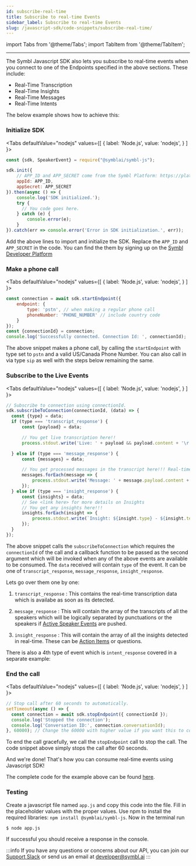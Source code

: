 ```yaml
---
id: subscribe-real-time
title: Subscribe to real-time Events
sidebar_label: Subscribe to real-time Events
slug: /javascript-sdk/code-snippets/subscribe-real-time/
---
```

import Tabs from '@theme/Tabs';
import TabItem from '@theme/TabItem';

---

The Symbl Javascript SDK also lets you subscribe to real-time events when you connect to one of the Endpoints specified in the above sections. These include:

* Real-Time Transcription
* Real-Time Insights
* Real-Time Messages
* Real-Time Intents

The below example shows how to achieve this:

### Initialize SDK

<Tabs
  defaultValue="nodejs"
  values={[
    { label: 'Node.js', value: 'nodejs', }
  ]
}>

<TabItem value="nodejs">

```js
const {sdk, SpeakerEvent} = require("@symblai/symbl-js");

sdk.init({
    // APP_ID and APP_SECRET come from the Symbl Platform: https://platform.symbl.ai
    appId: APP_ID,
    appSecret: APP_SECRET
}).then(async () => {
    console.log('SDK initialized.');
    try {
      // You code goes here.
    } catch (e) {
        console.error(e);
    }
}).catch(err => console.error('Error in SDK initialization.', err));
```
</TabItem>
<TabItem value="curl">
</TabItem>
</Tabs>

Add the above lines to import and initialize the SDK. Replace the `APP_ID` and `APP_SECRET` in the code.
You can find the them by signing up on the [Symbl Developer Platform](https://platform.symbl.ai)

### Make a phone call

<Tabs
  defaultValue="nodejs"
  values={[
    { label: 'Node.js', value: 'nodejs', }
  ]
}>

<TabItem value="nodejs">

```js
const connection = await sdk.startEndpoint({
    endpoint: {
        type: 'pstn', // when making a regular phone call
        phoneNumber: 'PHONE_NUMBER' // include country code
    }
});
const {connectionId} = connection;
console.log('Successfully connected. Connection Id: ', connectionId);

```
</TabItem>
<TabItem value="curl">
</TabItem>
</Tabs>


The above snippet makes a phone call, by calling the `startEndpoint` with type set to `pstn` and a valid US/Canada Phone Number.
You can also call in via type `sip` as well with the steps below remaining the same.

### Subscribe to the Live Events

<Tabs
  defaultValue="nodejs"
  values={[
    { label: 'Node.js', value: 'nodejs', }
  ]
}>

<TabItem value="nodejs">

```js
// Subscribe to connection using connectionId.
sdk.subscribeToConnection(connectionId, (data) => {
  const {type} = data;
  if (type === 'transcript_response') {
      const {payload} = data;

      // You get live transcription here!!
      process.stdout.write('Live: ' + payload && payload.content + '\r');

  } else if (type === 'message_response') {
      const {messages} = data;

      // You get processed messages in the transcript here!!! Real-time but not live! :)
      messages.forEach(message => {
          process.stdout.write('Message: ' + message.payload.content + '\n');
      });
  } else if (type === 'insight_response') {
      const {insights} = data;
      // See <link here> for more details on Insights
      // You get any insights here!!!
      insights.forEach(insight => {
          process.stdout.write(`Insight: ${insight.type} - ${insight.text} \n\n`);
      });
  }
});
```
</TabItem>
<TabItem value="curl">
</TabItem>
</Tabs>

The above snippet calls the `subscribeToConnection` which requires the `connectionId` of the call and a callback function to be passed as the second argument which will be invoked when any of the above events are available to be consumed.
The `data` received will contain `type` of the event. It can be one of `transcript_response`, `message_response`, `insight_response`.

Lets go over them one by one:

1. `transcript_response` : This contains the real-time transcription data which is availabe as soon as its detected.

2. `message_response` : This will contain the array of the transcripts of all the speakers which will be logically separated by punctuations or the speakers if [Active Speaker Events](/docs/javascript-sdk/code-snippets/active-speaker-events) are pushed.

3. `insight_response` : This will contain the array of all the insights detected in real-time. These can be [Action Items](/docs/conversation-api/action-items) or questions.

There is also a 4th type of event which is `intent_response` covered in a separate example:

### End the call

<Tabs
  defaultValue="nodejs"
  values={[
    { label: 'Node.js', value: 'nodejs', }
  ]
}>

<TabItem value="nodejs">

```js
// Stop call after 60 seconds to automatically.
setTimeout(async () => {
  const connection = await sdk.stopEndpoint({ connectionId });
  console.log('Stopped the connection');
  console.log('Conversation ID:', connection.conversationId);
}, 60000); // Change the 60000 with higher value if you want this to continue for more time.
```
</TabItem>
<TabItem value="curl">
</TabItem>
</Tabs>

To end the call gracefully, we call the `stopEndpoint` call to stop the call.
The code snippet above simply stops the call after 60 seconds.

And we're done! That's how you can consume real-time events using Javascript SDK!

The complete code for the example above can be found [here](https://github.com/symblai/getting-started-samples/tree/master/tutorials/node/live-transcript-phone-call).

### Testing

Create a javascript file named `app.js` and copy this code into the file. Fill in the placeholder values with the proper values. Use npm to install the required libraries: `npm install @symblai/symbl-js`. Now in the terminal run

```bash
$ node app.js
```

If successful you should receive a response in the console.

:::info
If you have any questions or concerns about our API, you can join our [Support Slack](https://join.slack.com/t/symbldotai/shared_invite/zt-4sic2s11-D3x496pll8UHSJ89cm78CA) or send us an email at [developer@symbl.ai](mailto:developer@symbl.ai)
:::
